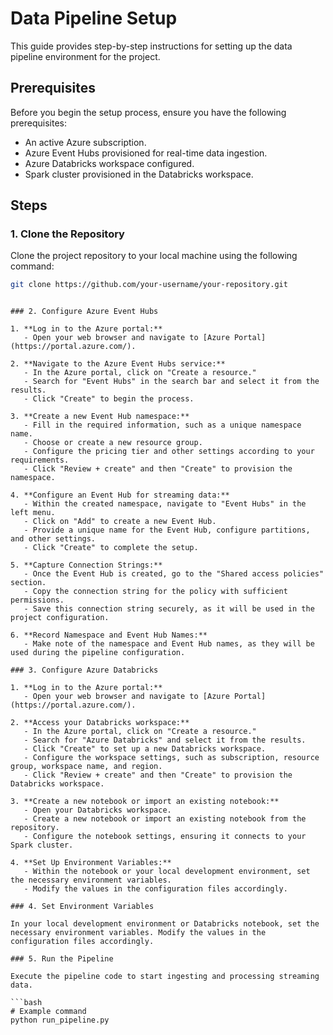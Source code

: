# Data Pipeline Setup

This guide provides step-by-step instructions for setting up the data pipeline environment for the project.

## Prerequisites

Before you begin the setup process, ensure you have the following prerequisites:

- An active Azure subscription.
- Azure Event Hubs provisioned for real-time data ingestion.
- Azure Databricks workspace configured.
- Spark cluster provisioned in the Databricks workspace.

## Steps

### 1. Clone the Repository

Clone the project repository to your local machine using the following command:

```bash
git clone https://github.com/your-username/your-repository.git
```


```

### 2. Configure Azure Event Hubs

1. **Log in to the Azure portal:**
   - Open your web browser and navigate to [Azure Portal](https://portal.azure.com/).

2. **Navigate to the Azure Event Hubs service:**
   - In the Azure portal, click on "Create a resource."
   - Search for "Event Hubs" in the search bar and select it from the results.
   - Click "Create" to begin the process.

3. **Create a new Event Hub namespace:**
   - Fill in the required information, such as a unique namespace name.
   - Choose or create a new resource group.
   - Configure the pricing tier and other settings according to your requirements.
   - Click "Review + create" and then "Create" to provision the namespace.

4. **Configure an Event Hub for streaming data:**
   - Within the created namespace, navigate to "Event Hubs" in the left menu.
   - Click on "Add" to create a new Event Hub.
   - Provide a unique name for the Event Hub, configure partitions, and other settings.
   - Click "Create" to complete the setup.

5. **Capture Connection Strings:**
   - Once the Event Hub is created, go to the "Shared access policies" section.
   - Copy the connection string for the policy with sufficient permissions.
   - Save this connection string securely, as it will be used in the project configuration.

6. **Record Namespace and Event Hub Names:**
   - Make note of the namespace and Event Hub names, as they will be used during the pipeline configuration.

### 3. Configure Azure Databricks

1. **Log in to the Azure portal:**
   - Open your web browser and navigate to [Azure Portal](https://portal.azure.com/).

2. **Access your Databricks workspace:**
   - In the Azure portal, click on "Create a resource."
   - Search for "Azure Databricks" and select it from the results.
   - Click "Create" to set up a new Databricks workspace.
   - Configure the workspace settings, such as subscription, resource group, workspace name, and region.
   - Click "Review + create" and then "Create" to provision the Databricks workspace.

3. **Create a new notebook or import an existing notebook:**
   - Open your Databricks workspace.
   - Create a new notebook or import an existing notebook from the repository.
   - Configure the notebook settings, ensuring it connects to your Spark cluster.

4. **Set Up Environment Variables:**
   - Within the notebook or your local development environment, set the necessary environment variables.
   - Modify the values in the configuration files accordingly.

### 4. Set Environment Variables

In your local development environment or Databricks notebook, set the necessary environment variables. Modify the values in the configuration files accordingly.

### 5. Run the Pipeline

Execute the pipeline code to start ingesting and processing streaming data.

```bash
# Example command
python run_pipeline.py
